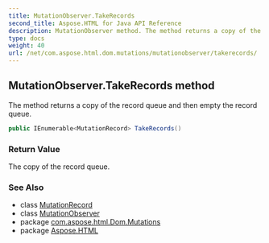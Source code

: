 ```yaml
---
title: MutationObserver.TakeRecords
second_title: Aspose.HTML for Java API Reference
description: MutationObserver method. The method returns a copy of the record queue and then empty the record queue
type: docs
weight: 40
url: /net/com.aspose.html.dom.mutations/mutationobserver/takerecords/
---
```

## MutationObserver.TakeRecords method

The method returns a copy of the record queue and then empty the record queue.

```java
public IEnumerable<MutationRecord> TakeRecords()
```

### Return Value

The copy of the record queue.

### See Also

* class [MutationRecord](../../mutationrecord/)
* class [MutationObserver](../)
* package [com.aspose.html.Dom.Mutations](../../mutationobserver/)
* package [Aspose.HTML](../../../)
